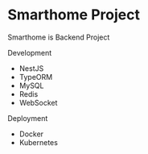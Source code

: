 # Smarthome Project

Smarthome is Backend Project

Development

- NestJS
- TypeORM
- MySQL
- Redis
- WebSocket

Deployment

- Docker
- Kubernetes

